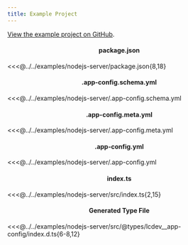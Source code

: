 ```yaml
---
title: Example Project
---
```


[View the example project on GitHub](https://github.com/launchcodedev/app-config/tree/v2-refactoring/examples/nodejs-server).

<h4 style="text-align:center">package.json</h4>

<<<@../../examples/nodejs-server/package.json{8,18}

<h4 style="text-align:center">.app-config.schema.yml</h4>

<<<@../../examples/nodejs-server/.app-config.schema.yml

<h4 style="text-align:center">.app-config.meta.yml</h4>

<<<@../../examples/nodejs-server/.app-config.meta.yml

<h4 style="text-align:center">.app-config.yml</h4>

<<<@../../examples/nodejs-server/.app-config.yml

<h4 style="text-align:center">index.ts</h4>

<<<@../../examples/nodejs-server/src/index.ts{2,15}

<h4 style="text-align:center">Generated Type File</h4>

<<<@../../examples/nodejs-server/src/@types/lcdev__app-config/index.d.ts{6-8,12}
